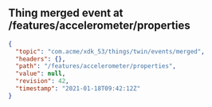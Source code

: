 ## Thing merged event at /features/accelerometer/properties

```json
{
  "topic": "com.acme/xdk_53/things/twin/events/merged",
  "headers": {},
  "path": "/features/accelerometer/properties",
  "value": null,
  "revision": 42,
  "timestamp": "2021-01-18T09:42:12Z"
}
```
